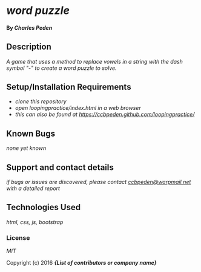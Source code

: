 # _word puzzle_

#### By _**Charles Peden**_

## Description

_A game that uses a method to replace vowels in a string with the dash symbol "-" to create a word puzzle to solve._

## Setup/Installation Requirements

* _clone this repository_
* _open loopingpractice/index.html in a web browser_
* _this can also be found at https://ccbpeden.github.com/loopingpractice/_

## Known Bugs

_none yet known_

## Support and contact details

_if bugs or issues are discovered, please contact ccbpeden@warpmail.net with a detailed report_

## Technologies Used

_html, css, js, bootstrap_

### License

*MIT*

Copyright (c) 2016 **_{List of contributors or company name}_**
